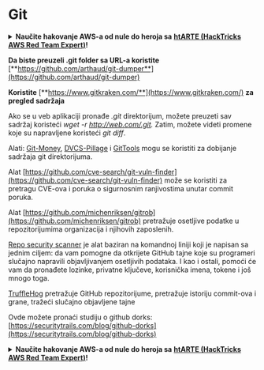# Git

<details>

<summary><strong>Naučite hakovanje AWS-a od nule do heroja sa</strong> <a href="https://training.hacktricks.xyz/courses/arte"><strong>htARTE (HackTricks AWS Red Team Expert)</strong></a><strong>!</strong></summary>

Drugi načini podrške HackTricks-u:

* Ako želite da vidite **vašu kompaniju reklamiranu na HackTricks-u** ili **preuzmete HackTricks u PDF formatu** proverite [**SUBSCRIPTION PLANS**](https://github.com/sponsors/carlospolop)!
* Nabavite [**zvanični PEASS & HackTricks swag**](https://peass.creator-spring.com)
* Otkrijte [**The PEASS Family**](https://opensea.io/collection/the-peass-family), našu kolekciju ekskluzivnih [**NFT-ova**](https://opensea.io/collection/the-peass-family)
* **Pridružite se** 💬 [**Discord grupi**](https://discord.gg/hRep4RUj7f) ili [**telegram grupi**](https://t.me/peass) ili nas **pratite** na **Twitter-u** 🐦 [**@carlospolopm**](https://twitter.com/hacktricks\_live)**.**
* **Podelite svoje hakovanje trikove slanjem PR-ova na** [**HackTricks**](https://github.com/carlospolop/hacktricks) i [**HackTricks Cloud**](https://github.com/carlospolop/hacktricks-cloud) github repozitorijume.

</details>

**Da biste preuzeli .git folder sa URL-a koristite** [**https://github.com/arthaud/git-dumper**](https://github.com/arthaud/git-dumper)

**Koristite** [**https://www.gitkraken.com/**](https://www.gitkraken.com/) **za pregled sadržaja**

Ako se u veb aplikaciji pronađe _.git_ direktorijum, možete preuzeti sav sadržaj koristeći _wget -r http://web.com/.git._ Zatim, možete videti promene koje su napravljene koristeći _git diff_.

Alati: [Git-Money](https://github.com/dnoiz1/git-money), [DVCS-Pillage](https://github.com/evilpacket/DVCS-Pillage) i [GitTools](https://github.com/internetwache/GitTools) mogu se koristiti za dobijanje sadržaja git direktorijuma.

Alat [https://github.com/cve-search/git-vuln-finder](https://github.com/cve-search/git-vuln-finder) može se koristiti za pretragu CVE-ova i poruka o sigurnosnim ranjivostima unutar commit poruka.

Alat [https://github.com/michenriksen/gitrob](https://github.com/michenriksen/gitrob) pretražuje osetljive podatke u repozitorijumima organizacija i njihovih zaposlenih.

[Repo security scanner](https://github.com/UKHomeOffice/repo-security-scanner) je alat baziran na komandnoj liniji koji je napisan sa jednim ciljem: da vam pomogne da otkrijete GitHub tajne koje su programeri slučajno napravili objavljivanjem osetljivih podataka. I kao i ostali, pomoći će vam da pronađete lozinke, privatne ključeve, korisnička imena, tokene i još mnogo toga.

[TruffleHog](https://github.com/dxa4481/truffleHog) pretražuje GitHub repozitorijume, pretražuje istoriju commit-ova i grane, tražeći slučajno objavljene tajne

Ovde možete pronaći studiju o github dorks: [https://securitytrails.com/blog/github-dorks](https://securitytrails.com/blog/github-dorks)

<details>

<summary><strong>Naučite hakovanje AWS-a od nule do heroja sa</strong> <a href="https://training.hacktricks.xyz/courses/arte"><strong>htARTE (HackTricks AWS Red Team Expert)</strong></a><strong>!</strong></summary>

Drugi načini podrške HackTricks-u:

* Ako želite da vidite **vašu kompaniju reklamiranu na HackTricks-u** ili **preuzmete HackTricks u PDF formatu** proverite [**SUBSCRIPTION PLANS**](https://github.com/sponsors/carlospolop)!
* Nabavite [**zvanični PEASS & HackTricks swag**](https://peass.creator-spring.com)
* Otkrijte [**The PEASS Family**](https://opensea.io/collection/the-peass-family), našu kolekciju ekskluzivnih [**NFT-ova**](https://opensea.io/collection/the-peass-family)
* **Pridružite se** 💬 [**Discord grupi**](https://discord.gg/hRep4RUj7f) ili [**telegram grupi**](https://t.me/peass) ili nas **pratite** na **Twitter-u** 🐦 [**@carlospolopm**](https://twitter.com/hacktricks\_live)**.**
* **Podelite svoje hakovanje trikove slanjem PR-ova na** [**HackTricks**](https://github.com/carlospolop/hacktricks) i [**HackTricks Cloud**](https://github.com/carlospolop/hacktricks-cloud) github repozitorijume.

</details>
